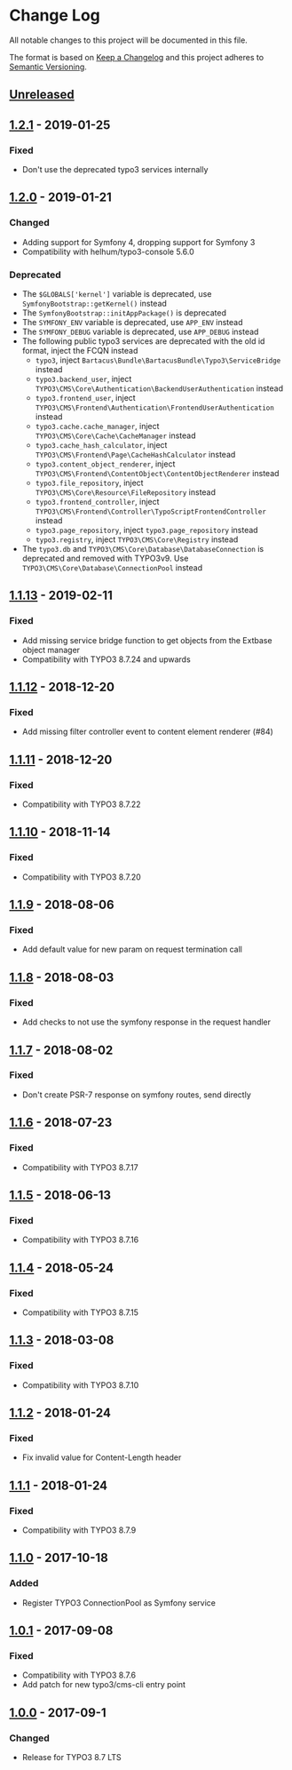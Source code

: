 # Change Log
All notable changes to this project will be documented in this file.

The format is based on [Keep a Changelog](http://keepachangelog.com/) 
and this project adheres to [Semantic Versioning](http://semver.org/).

## [Unreleased]

## [1.2.1] - 2019-01-25
### Fixed
- Don't use the deprecated typo3 services internally 

## [1.2.0] - 2019-01-21
### Changed
- Adding support for Symfony 4, dropping support for Symfony 3
- Compatibility with helhum/typo3-console 5.6.0

### Deprecated
- The `$GLOBALS['kernel']` variable is deprecated, use `SymfonyBootstrap::getKernel()` instead
- The `SymfonyBootstrap::initAppPackage()` is deprecated
- The `SYMFONY_ENV` variable is deprecated, use `APP_ENV` instead
- The `SYMFONY_DEBUG` variable is deprecated, use `APP_DEBUG` instead
- The following public typo3 services are deprecated with the old id format, inject the FCQN instead
  - `typo3`, inject `Bartacus\Bundle\BartacusBundle\Typo3\ServiceBridge` instead
  - `typo3.backend_user`, inject `TYPO3\CMS\Core\Authentication\BackendUserAuthentication` instead
  - `typo3.frontend_user`, inject `TYPO3\CMS\Frontend\Authentication\FrontendUserAuthentication` instead
  - `typo3.cache.cache_manager`, inject `TYPO3\CMS\Core\Cache\CacheManager` instead
  - `typo3.cache_hash_calculator`, inject `TYPO3\CMS\Frontend\Page\CacheHashCalculator` instead
  - `typo3.content_object_renderer`, inject `TYPO3\CMS\Frontend\ContentObject\ContentObjectRenderer` instead
  - `typo3.file_repository`, inject `TYPO3\CMS\Core\Resource\FileRepository` instead
  - `typo3.frontend_controller`, inject `TYPO3\CMS\Frontend\Controller\TypoScriptFrontendController` instead
  - `typo3.page_repository`, inject `typo3.page_repository` instead
  - `typo3.registry`, inject `TYPO3\CMS\Core\Registry` instead
- The `typo3.db` and `TYPO3\CMS\Core\Database\DatabaseConnection` is deprecated and removed with TYPO3v9. Use `TYPO3\CMS\Core\Database\ConnectionPool` instead

## [1.1.13] - 2019-02-11
### Fixed
- Add missing service bridge function to get objects from the Extbase object manager
- Compatibility with TYPO3 8.7.24 and upwards

## [1.1.12] - 2018-12-20
### Fixed
- Add missing filter controller event to content element renderer (#84)

## [1.1.11] - 2018-12-20
### Fixed
- Compatibility with TYPO3 8.7.22

## [1.1.10] - 2018-11-14
### Fixed
- Compatibility with TYPO3 8.7.20

## [1.1.9] - 2018-08-06
### Fixed
- Add default value for new param on request termination call

## [1.1.8] - 2018-08-03
### Fixed
- Add checks to not use the symfony response in the request handler

## [1.1.7] - 2018-08-02
### Fixed
- Don't create PSR-7 response on symfony routes, send directly

## [1.1.6] - 2018-07-23
### Fixed
- Compatibility with TYPO3 8.7.17

## [1.1.5] - 2018-06-13
### Fixed
- Compatibility with TYPO3 8.7.16

## [1.1.4] - 2018-05-24
### Fixed
- Compatibility with TYPO3 8.7.15

## [1.1.3] - 2018-03-08
### Fixed
- Compatibility with TYPO3 8.7.10

## [1.1.2] - 2018-01-24
### Fixed
- Fix invalid value for Content-Length header

## [1.1.1] - 2018-01-24
### Fixed
- Compatibility with TYPO3 8.7.9

## [1.1.0] - 2017-10-18
### Added
- Register TYPO3 ConnectionPool as Symfony service

## [1.0.1] - 2017-09-08
### Fixed
- Compatibility with TYPO3 8.7.6
- Add patch for new typo3/cms-cli entry point

## [1.0.0] - 2017-09-1
### Changed
- Release for TYPO3 8.7 LTS

[Unreleased]: https://github.com/Bartacus/BartacusBundle/compare/1.2.1...HEAD
[1.2.1]: https://github.com/Bartacus/BartacusBundle/compare/1.2.0...1.2.1
[1.2.0]: https://github.com/Bartacus/BartacusBundle/compare/1.1.12...1.2.0
[1.1.13]: https://github.com/Bartacus/BartacusBundle/compare/1.1.12...1.1.13
[1.1.12]: https://github.com/Bartacus/BartacusBundle/compare/1.1.11...1.1.12
[1.1.11]: https://github.com/Bartacus/BartacusBundle/compare/1.1.10...1.1.11
[1.1.10]: https://github.com/Bartacus/BartacusBundle/compare/1.1.9...1.1.10
[1.1.9]: https://github.com/Bartacus/BartacusBundle/compare/1.1.8...1.1.9
[1.1.8]: https://github.com/Bartacus/BartacusBundle/compare/1.1.7...1.1.8
[1.1.7]: https://github.com/Bartacus/BartacusBundle/compare/1.1.6...1.1.7
[1.1.6]: https://github.com/Bartacus/BartacusBundle/compare/1.1.5...1.1.6
[1.1.5]: https://github.com/Bartacus/BartacusBundle/compare/1.1.4...1.1.5
[1.1.4]: https://github.com/Bartacus/BartacusBundle/compare/1.1.3...1.1.4
[1.1.3]: https://github.com/Bartacus/BartacusBundle/compare/1.1.2...1.1.3
[1.1.2]: https://github.com/Bartacus/BartacusBundle/compare/1.1.1...1.1.2
[1.1.1]: https://github.com/Bartacus/BartacusBundle/compare/1.1.0...1.1.1
[1.1.0]: https://github.com/Bartacus/BartacusBundle/compare/1.0.1...1.1.0
[1.0.1]: https://github.com/Bartacus/BartacusBundle/compare/1.0.0...1.0.1
[1.0.0]: https://github.com/Bartacus/BartacusBundle/compare/d84fd9f...1.0.0
